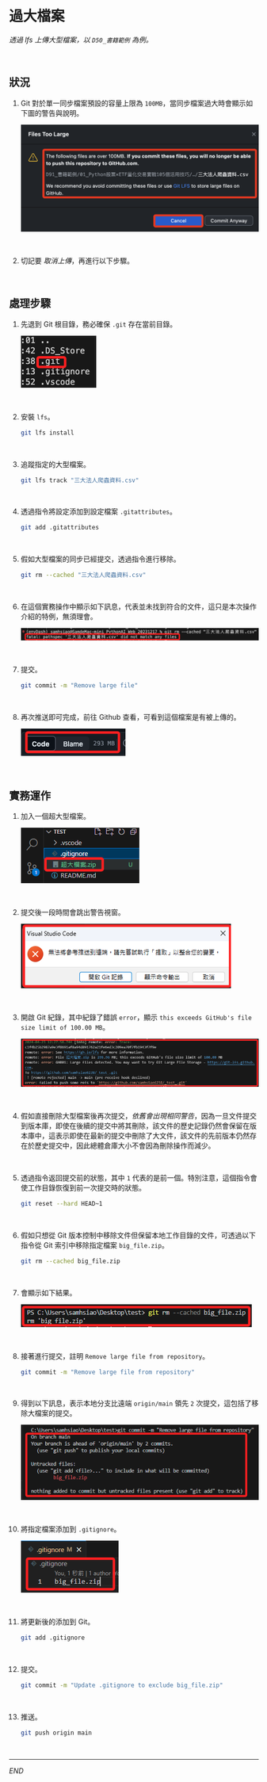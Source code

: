 # 過大檔案

_透過 lfs 上傳大型檔案，以 `D50_書籍範例` 為例。_

<br>

## 狀況

1. Git 對於單一同步檔案預設的容量上限為 `100MB`，當同步檔案過大時會顯示如下圖的警告與說明。

    ![](images/img_58.png)

<br>

2. 切記要 _取消上傳_，再進行以下步驟。

<br>

## 處理步驟

1. 先退到 Git 根目錄，務必確保 `.git` 存在當前目錄。

    ![](images/img_59.png)

<br>

2. 安裝 `lfs`。

    ```bash
    git lfs install
    ```

<br>

3. 追蹤指定的大型檔案。

    ```bash
    git lfs track "三大法人爬蟲資料.csv"
    ```

<br>

4. 透過指令將設定添加到設定檔案 `.gitattributes`。

    ```bash
    git add .gitattributes
    ```

<br>

5. 假如大型檔案的同步已經提交，透過指令進行移除。

    ```bash
    git rm --cached "三大法人爬蟲資料.csv"
    ```

<br>

6. 在這個實務操作中顯示如下訊息，代表並未找到符合的文件，這只是本次操作介紹的特例，無須理會。

    ![](images/img_60.png)

<br>

7. 提交。

    ```bash
    git commit -m "Remove large file"
    ```

<br>

8. 再次推送即可完成，前往 Github 查看，可看到這個檔案是有被上傳的。

    ![](images/img_61.png)

<br>

## 實務運作

1. 加入一個超大型檔案。

    ![](images/img_66.png)

<br>

2. 提交後一段時間會跳出警告視窗。

    ![](images/img_67.png)

<br>

3. 開啟 Git 紀錄，其中紀錄了錯誤 `error`，顯示 `this exceeds GitHub's file size limit of 100.00 MB`。

    ![](images/img_68.png)

<br>

4. 假如直接刪除大型檔案後再次提交，_依舊會出現相同警告_，因為一旦文件提交到版本庫，即使在後續的提交中將其刪除，該文件的歷史記錄仍然會保留在版本庫中，這表示即使在最新的提交中刪除了大文件，該文件的先前版本仍然存在於歷史提交中，因此總體倉庫大小不會因為刪除操作而減少。

<br>

5. 透過指令返回提交前的狀態，其中 `1` 代表的是前一個。特別注意，這個指令會使工作目錄恢復到前一次提交時的狀態。

    ```bash
    git reset --hard HEAD~1
    ```

<br>

6. 假如只想從 Git 版本控制中移除文件但保留本地工作目錄的文件，可透過以下指令從 Git 索引中移除指定檔案 `big_file.zip`。

    ```bash
    git rm --cached big_file.zip
    ```

<br>

7. 會顯示如下結果。

    ![](images/img_69.png)

<br>

8. 接著進行提交，註明 `Remove large file from repository`。

    ```bash
    git commit -m "Remove large file from repository"
    ```

<br>

9. 得到以下訊息，表示本地分支比遠端 `origin/main` 領先 `2` 次提交，這包括了移除大檔案的提交。

    ![](images/img_70.png)

<br>

10. 將指定檔案添加到 `.gitignore`。

    ![](images/img_71.png)

<br>

11. 將更新後的添加到 Git。

    ```bash
    git add .gitignore
    ```

<br>

12. 提交。

    ```bash
    git commit -m "Update .gitignore to exclude big_file.zip"
    ```

<br>

13. 推送。

    ```bash
    git push origin main
    ```

<br>

---

_END_